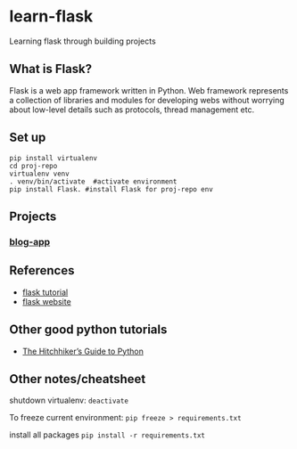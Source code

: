 # learn-flask
Learning flask through building projects


## What is Flask?

Flask is a web app framework written in Python. Web framework represents a collection of libraries and modules for developing webs without worrying about low-level details such as protocols, thread management etc.


## Set up
```
pip install virtualenv
cd proj-repo
virtualenv venv
. venv/bin/activate  #activate environment
pip install Flask. #install Flask for proj-repo env
```

## Projects

### [blog-app](flask-tutorial/)


## References

- [flask tutorial](https://www.tutorialspoint.com/flask/index.htm)
- [flask website](http://flask.pocoo.org/docs/1.0/tutorial/layout/)


## Other good python tutorials

-  [The Hitchhiker’s Guide to Python](https://docs.python-guide.org/)



## Other notes/cheatsheet

shutdown virtualenv: ```deactivate```

To freeze current environment: ```pip freeze > requirements.txt```

install all packages ```pip install -r requirements.txt```